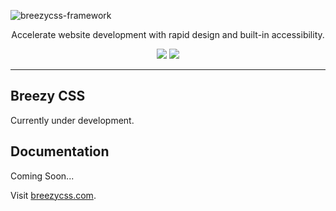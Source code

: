 
![breezycss-framework](https://github.com/breezyproject/breezycss/assets/2385058/31f02cd7-e08a-440f-ad7a-eba6b99508e2)

<p align="center">
	Accelerate website development with rapid design and built-in accessibility.
</p>

<p align="center">
	<img src="https://img.shields.io/badge/license-MIT-blue">
	<img src="https://img.shields.io/badge/version-dev.-white">
</p>

<hr>

## Breezy CSS
Currently under development.

## Documentation
Coming Soon...

Visit [breezycss.com](https://breezycss.com).

